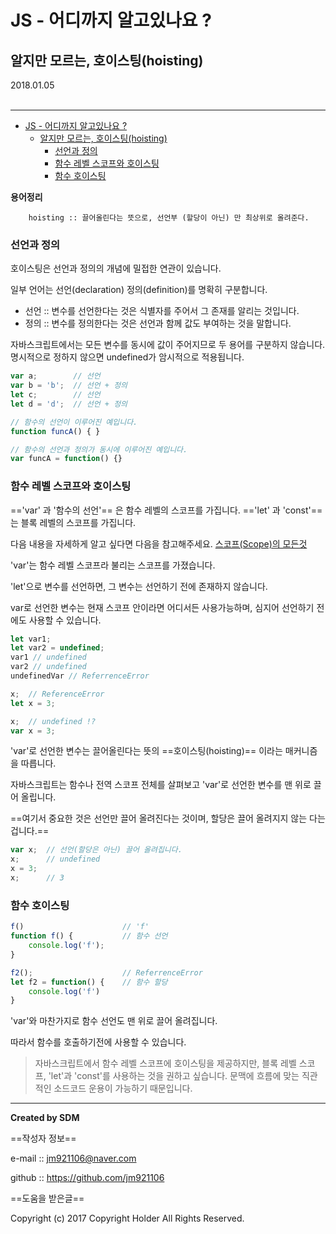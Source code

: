 # JS - 어디까지 알고있나요 ?
## 알지만 모르는, 호이스팅(hoisting)

<div class="pull-right"> 2018.01.05 </div><br>

---

<!-- @import "[TOC]" {cmd="toc" depthFrom=1 depthTo=6 orderedList=false} -->
<!-- code_chunk_output -->

* [JS - 어디까지 알고있나요 ?](#js-어디까지-알고있나요)
	* [알지만 모르는, 호이스팅(hoisting)](#알지만-모르는-호이스팅hoisting)
		* [선언과 정의](#선언과-정의)
		* [함수 레벨 스코프와 호이스팅](#함수-레벨-스코프와-호이스팅)
		* [함수 호이스팅](#함수-호이스팅)

<!-- /code_chunk_output -->


**용어정리**
```
    hoisting :: 끌어올린다는 뜻으로, 선언부 (할당이 아닌) 만 최상위로 올려준다.
```

### 선언과 정의

호이스팅은 선언과 정의의 개념에 밀접한 연관이 있습니다.

일부 언어는 선언(declaration) 정의(definition)를 명확히 구분합니다.

- 선언 :: 변수를 선언한다는 것은 식별자를 주어서 그 존재를 알리는 것입니다.
- 정의 :: 변수를 정의한다는 것은 선언과 함께 값도 부여하는 것을 말합니다.

자바스크립트에서는 모든 변수를 동시에 값이 주어지므로 두 용어를 구분하지 않습니다.
명시적으로 정하지 않으면 undefined가 암시적으로 적용됩니다.

```js
var a;        // 선언
var b = 'b';  // 선언 + 정의
let c;        // 선언
let d = 'd';  // 선언 + 정의

// 함수의 선언이 이루어진 예입니다.
function funcA() { }

// 함수의 선언과 정의가 동시에 이루어진 예입니다.
var funcA = function() {}
```

### 함수 레벨 스코프와 호이스팅

=='var' 과 '함수의 선언'== 은 함수 레벨의 스코프를 가집니다.
=='let' 과 'const'== 는 블록 레벨의 스코프를 가집니다.

다음 내용을 자세하게 알고 싶다면 다음을 참고해주세요.
[스코프(Scope)의 모든것](http://moonscode.tistory.com/3)

'var'는 함수 레벨 스코프라 불리는 스코프를 가졌습니다.

'let'으로 변수를 선언하면, 그 변수는 선언하기 전에 존재하지 않습니다.

var로 선언한 변수는 현재 스코프 안이라면 어디서든 사용가능하며, 심지어 선언하기 전에도 사용할 수 있습니다.

```js
let var1;
let var2 = undefined;
var1 // undefined
var2 // undefined
undefinedVar // ReferrenceError
```

```js
x;  // ReferenceError
let x = 3;
```

```js
x;  // undefined !?
var x = 3;
```

'var'로 선언한 변수는 끌어올린다는 뜻의 ==호이스팅(hoisting)== 이라는 매커니즘을 따릅니다.

자바스크립트는 함수나 전역 스코프 전체를 살펴보고 'var'로 선언한 변수를 맨 위로 끌어 올립니다.

==여기서 중요한 것은 선언만 끌어 올려진다는 것이며, 할당은 끌어 올려지지 않는 다는 겁니다.==

```js
var x;  // 선언(할당은 아닌) 끌어 올려집니다.
x;      // undefined
x = 3;  
x;      // 3
```

### 함수 호이스팅

```js
f()                      // 'f'
function f() {           // 함수 선언
    console.log('f');
}

f2();                    // ReferrenceError
let f2 = function() {    // 함수 할당
    console.log('f')
}
```

'var'와 마찬가지로 함수 선언도 맨 위로 끌어 올려집니다.

따라서 함수를 호출하기전에 사용할 수 있습니다.

> 자바스크립트에서 함수 레벨 스코프에 호이스팅을 제공하지만,
> 블록 레벨 스코프, 'let'과 'const'를 사용하는 것을 권하고 싶습니다.
> 문맥에 흐름에 맞는 직관적인 소드코드 운용이 가능하기 때문입니다.

---

**Created by SDM**

==작성자 정보==

e-mail :: jm921106@naver.com

github :: https://github.com/jm921106

==도움을 받은글==

Copyright (c) 2017 Copyright Holder All Rights Reserved.
